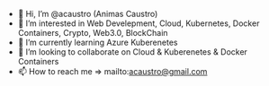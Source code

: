 - 👋 Hi, I’m @acaustro (Animas Caustro)
- 👀 I’m interested in Web Develepment, Cloud, Kubernetes, Docker Containers, Crypto, Web3.0, BlockChain
- 🌱 I’m currently learning Azure Kuberenetes
- 💞️ I’m looking to collaborate on Cloud & Kuberenetes & Docker Containers
- 📫 How to reach me => mailto:acaustro@gmail.com

<!---
acaustro/acaustro is a ✨ special ✨ repository because its `README.md` (this file) appears on your GitHub profile.
You can click the Preview link to take a look at your changes.
--->
